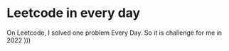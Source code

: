 # Leetcode in every day
On Leetcode, I solved one problem Every Day. So it is challenge for me in 2022 )))
